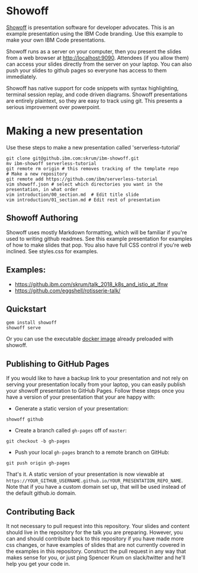 Showoff
=======


[Showoff](https://github.com/puppetlabs/showoff) is presentation software for developer advocates. This is an example presentation using the IBM Code branding. Use this example to make your own IBM Code presentations.

Showoff runs as a server on your computer, then you present the slides from a web browser at [http://localhost:9090](http://localhost:9090). Attendees (if you allow them) can access your slides directly from the server on your laptop. You can also push your slides to github pages so everyone has access to them immediately.

Showoff has native support for code snippets with syntax highlighting, terminal session replay, and code driven diagrams. Showoff presentations are entirely plaintext, so they are easy to track using git. This presents a serious improvement over powerpoint.


Making a new presentation
=========================


Use these steps to make a new presentation called 'serverless-tutorial'

```shell
git clone git@github.ibm.com:skrum/ibm-showoff.git
mv ibm-showoff serverless-tutorial
git remote rm origin # this removes tracking of the template repo
# Make a new repository
git remote add https://github.com/ibm/serverless-tutorial
vim showoff.json # select which directories you want in the presentation, in what order
vim introduction/00_section.md  # Edit title slide
vim introduction/01_section.md # Edit rest of presentation
```


Showoff Authoring
-----------------


Showoff uses mostly Markdown formatting, which will be familiar if you're used to writing github readmes. See this example presentation for examples of how to make slides that pop. You also have full CSS control if you're web inclined. See styles.css for examples.



Examples:
---------


* https://github.ibm.com/skrum/talk_2018_k8s_and_istio_at_lfnw
* https://github.com/eggshell/rotisserie-talk/


Quickstart
----------


```shell
gem install showoff
showoff serve
```

Or you can use the executable [docker image](https://github.com/nibalizer/docker-showoff) already preloaded with showoff.



Publishing to GitHub Pages
---------------------------

If you would like to have a backup link to your presentation and not rely on
serving your presentation locally from your laptop, you can easily publish your
showoff presentation to GitHub Pages. Follow these steps once you have a version
of your presentation that your are happy with:

* Generate a static version of your presentation:

```shell
showoff github
```

* Create a branch called `gh-pages` off of `master`:

```shell
git checkout -b gh-pages
```

* Push your local `gh-pages` branch to a remote branch on GitHub:

```shell
git push origin gh-pages
```

That's it. A static version of your presentation is now viewable at
`https://YOUR_GITHUB_USERNAME.github.io/YOUR_PRESENTATION_REPO_NAME`. Note that
if you have a custom domain set up, that will be used instead of the default
github.io domain.



Contributing Back
-----------------

It not necessary to pull request into this repository. Your slides and content should live in the repository for the talk you are preparing. However, you can and should contribute back to this repository if you have made more css changes, or have examples of slides that are not currently covered in the examples in this repository. Construct the pull request in any way that makes sense for you, or just ping Spencer Krum on slack/twitter and he'll help you get your code in.

